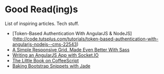 Good Read(ing)s
===============

List of inspiring articles. Tech stuff. 


* [Token-Based Authentication With AngularJS & NodeJS] (http://code.tutsplus.com/tutorials/token-based-authentication-with-angularjs-nodejs--cms-22543)
* [A Simple Responsive Grid, Made Even Better With Sass](http://webdesign.tutsplus.com/tutorials/a-simple-responsive-grid-made-even-better-with-sass--cms-21540)
* [Writing an AngularJS App with Socket.IO](http://www.html5rocks.com/en/tutorials/frameworks/angular-websockets/)
* [The Little Book on CoffeeScript](http://arcturo.github.io/library/coffeescript/)
* [Baking Bootstrap Snippets with Jade](http://webdesign.tutsplus.com/tutorials/baking-bootstrap-snippets-with-jade--cms-22798)
